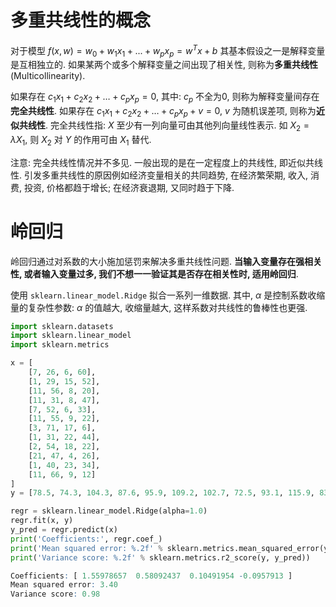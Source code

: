 # 多重共线性的概念

对于模型 $f(x, w) = w_0 + w_1x_1 + ... + w_px_p = w^Tx + b$ 其基本假设之一是解释变量是互相独立的. 如果某两个或多个解释变量之间出现了相关性, 则称为**多重共线性**(Multicollinearity).

如果存在 $c_1x_1 + c_2x_2 + … + c_px_p=0$, 其中: $c_p$ 不全为0, 则称为解释变量间存在**完全共线性**. 如果存在 $c_1x_1 + c_2x_2 + … + c_px_p + v = 0$, $v$ 为随机误差项, 则称为**近似共线性**. 完全共线性指: $X$ 至少有一列向量可由其他列向量线性表示. 如 $X_2 = \lambda X_1$, 则 $X_2$ 对 $Y$ 的作用可由 $X_1$ 替代.

注意: 完全共线性情况并不多见. 一般出现的是在一定程度上的共线性, 即近似共线性. 引发多重共线性的原因例如经济变量相关的共同趋势, 在经济繁荣期, 收入, 消费, 投资, 价格都趋于增长; 在经济衰退期, 又同时趋于下降.

# 岭回归

岭回归通过对系数的大小施加惩罚来解决多重共线性问题. **当输入变量存在强相关性, 或者输入变量过多, 我们不想一一验证其是否存在相关性时, 适用岭回归**.

使用 `sklearn.linear_model.Ridge` 拟合一系列一维数据. 其中, $\alpha$ 是控制系数收缩量的复杂性参数: $\alpha$ 的值越大, 收缩量越大, 这样系数对共线性的鲁棒性也更强.

```py
import sklearn.datasets
import sklearn.linear_model
import sklearn.metrics

x = [
    [7, 26, 6, 60],
    [1, 29, 15, 52],
    [11, 56, 8, 20],
    [11, 31, 8, 47],
    [7, 52, 6, 33],
    [11, 55, 9, 22],
    [3, 71, 17, 6],
    [1, 31, 22, 44],
    [2, 54, 18, 22],
    [21, 47, 4, 26],
    [1, 40, 23, 34],
    [11, 66, 9, 12]
]
y = [78.5, 74.3, 104.3, 87.6, 95.9, 109.2, 102.7, 72.5, 93.1, 115.9, 83.8, 113.3]

regr = sklearn.linear_model.Ridge(alpha=1.0)
regr.fit(x, y)
y_pred = regr.predict(x)
print('Coefficients:', regr.coef_)
print('Mean squared error: %.2f' % sklearn.metrics.mean_squared_error(y, y_pred))
print('Variance score: %.2f' % sklearn.metrics.r2_score(y, y_pred))
```

```r
Coefficients: [ 1.55978657  0.58092437  0.10491954 -0.0957913 ]
Mean squared error: 3.40
Variance score: 0.98
```
